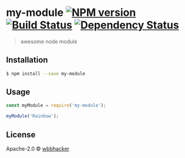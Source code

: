 # my-module [![NPM version][npm-image]][npm-url] [![Build Status][travis-image]][travis-url] [![Dependency Status][daviddm-image]][daviddm-url]
> awesome node module

## Installation

```sh
$ npm install --save my-module
```

## Usage

```js
const myModule = require('my-module');

myModule('Rainbow');
```
## License

Apache-2.0 © [wbbhacker]()


[npm-image]: https://badge.fury.io/js/my-module.svg
[npm-url]: https://npmjs.org/package/my-module
[travis-image]: https://travis-ci.com//my-module.svg?branch=master
[travis-url]: https://travis-ci.com//my-module
[daviddm-image]: https://david-dm.org//my-module.svg?theme=shields.io
[daviddm-url]: https://david-dm.org//my-module
